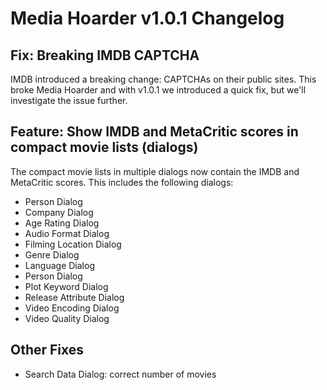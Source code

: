 # Media Hoarder v1.0.1 Changelog

## Fix: Breaking IMDB CAPTCHA

IMDB introduced a breaking change: CAPTCHAs on their public sites. This broke Media Hoarder and with v1.0.1 we introduced a quick fix, but we'll investigate the issue further.

## Feature: Show IMDB and MetaCritic scores in compact movie lists (dialogs)

The compact movie lists in multiple dialogs now contain the IMDB and MetaCritic scores. This includes the following dialogs:

- Person Dialog
- Company Dialog
- Age Rating Dialog
- Audio Format Dialog
- Filming Location Dialog
- Genre Dialog
- Language Dialog
- Person Dialog
- Plot Keyword Dialog
- Release Attribute Dialog
- Video Encoding Dialog
- Video Quality Dialog

## Other Fixes

- Search Data Dialog: correct number of movies
